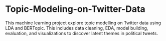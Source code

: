 # Topic-Modeling-on-Twitter-Data
This machine learning project explore topic modelling on Twitter data using LDA and BERTopic. This includes data cleaning, EDA, model building, evaluation, and visualizations to discover latent themes in political tweets.
